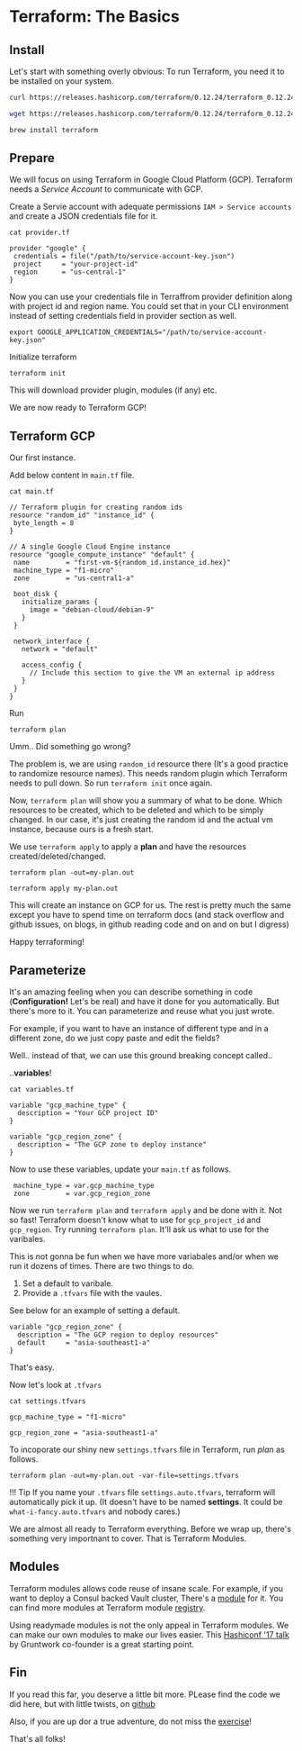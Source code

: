 # Terraform: The Basics

## Install

Let's start with something overly obvious: To run Terraform, you need it to be
installed on your system.

``` bash tab="curl"
curl https://releases.hashicorp.com/terraform/0.12.24/terraform_0.12.24_linux_amd64.zip | funzip > /usr/local/bin
```

``` bash tab="wget"
wget https://releases.hashicorp.com/terraform/0.12.24/terraform_0.12.24_linux_amd64.zip -O - | funzip > /usr/local/bin
```

``` bash tab="brew"
brew install terraform
```

## Prepare

We will focus on using Terraform in Google Cloud Platform (GCP). Terraform
needs a *Service Account* to communicate with GCP.


Create a Servie account with adequate permissions `IAM > Service accounts` and
create a JSON credentials file for it.

`cat provider.tf`
```
provider "google" {
 credentials = file("/path/to/service-account-key.json")
 project     = "your-project-id"
 region      = "us-central-1"
}
```

Now you can use your credentials file in Terraffrom provider definition along
with project id and region name. You could set that in your CLI environment
instead of setting credentials field in provider section as well.

```
export GOOGLE_APPLICATION_CREDENTIALS="/path/to/service-account-key.json"
```

Initialize terraform

```
terraform init
```

This will download provider plugin, modules (if any) etc.

We are now ready to Terraform GCP!

## Terraform GCP

Our first instance.

Add below content in `main.tf` file.

`cat main.tf`
```hcl
// Terraform plugin for creating random ids
resource "random_id" "instance_id" {
 byte_length = 8
}

// A single Google Cloud Engine instance
resource "google_compute_instance" "default" {
 name         = "first-vm-${random_id.instance_id.hex}"
 machine_type = "f1-micro"
 zone         = "us-central1-a"

 boot_disk {
   initialize_params {
     image = "debian-cloud/debian-9"
   }
 }

 network_interface {
   network = "default"

   access_config {
     // Include this section to give the VM an external ip address
   }
 }
}
```

Run 

```
terraform plan
```

Umm.. Did something go wrong?

The problem is, we are using `random_id` resource there (It's a good practice
to randomize resource names). This needs random plugin which Terraform needs to
pull down. So run `terraform init` once again.

Now, `terraform plan` will show you a summary of what to be done. Which
resources to be created, which to be deleted and which to be simply changed. In
our case, it's just creating the random id and the actual vm instance, because
ours is a fresh start.

We use `terraform apply` to apply a **plan** and have the resources
created/deleted/changed.

```
terraform plan -out=my-plan.out
```

```
terraform apply my-plan.out
```

This will create an instance on GCP for us. The rest is pretty much the same
except you have to spend time on terraform docs (and stack overflow and github
issues, on blogs, in github reading code and on and on but I digress)

Happy terraforming!

## Parameterize

It's an amazing feeling when you can describe something in code
(**Configuration!** Let's be real) and have it done for you automatically. But
there's more to it.  You can parameterize and reuse what you just wrote.

For example, if you want to have an instance of different type and in
a different zone, do we just copy paste and edit the fields?

Well.. instead of that, we can use this ground breaking concept called..

..**variables**!

`cat variables.tf`

```
variable "gcp_machine_type" {
  description = "Your GCP project ID"
}

variable "gcp_region_zone" {
  description = "The GCP zone to deploy instance"
}
```

Now to use these variables, update your `main.tf` as follows.

```
 machine_type = var.gcp_machine_type
 zone         = var.gcp_region_zone
```

Now we run `terraform plan` and `terraform apply` and be done with it. Not so
fast! Terraform doesn't know what to use for `gcp_project_id` and `gcp_region`.
Try running `terraform plan`. It'll ask us what to use for the varibales.

This is not gonna be fun when we have more variabales and/or when we run it
dozens of times. There are two things to do.

1. Set a default to varibale.
2. Provide a `.tfvars` file with the vaules.

See below for an example of setting a default.

```hcl
variable "gcp_region_zone" {
  description = "The GCP region to deploy resources"
  default     = "asia-southeast1-a"
}
```

That's easy.

Now let's look at `.tfvars`

`cat settings.tfvars`
```
gcp_machine_type = "f1-micro"

gcp_region_zone = "asia-southeast1-a"
```

To incoporate our shiny new `settings.tfvars` file in Terraform, run *plan* as
follows.

```
terraform plan -out=my-plan.out -var-file=settings.tfvars
```

!!! Tip
    If you name your `.tfvars` file `settings.auto.tfvars`, terraform will
    automatically pick it up. (It doesn't have to be named **settings**. It
    could be `what-i-fancy.auto.tfvars` and nobody cares.) 

We are almost all ready to Terraform everything. Before we wrap up, there's
something very importnant to cover. That is Terraform Modules.

## Modules

Terraform modules allows code reuse of insane scale. For example, if you want
to deploy a Consul backed Vault cluster, There's
a [module](https://github.com/hashicorp/terraform-google-vault) for it. You can
find more modules at Terraform module
[registry](https://registry.terraform.io/).

Using readymade modules is not the only appeal in Terraform modules. We can
make our own modules to make our lives easier. This [Hashiconf '17
talk](https://www.youtube.com/watch?v=LVgP63BkhKQ) by Gruntwork co-founder is
a great starting point.

## Fin

If you read this far, you deserve a little bit more. PLease find the code we
did here, but with little twists, on
[github](https://github.com/chanux/terrafrom-the-basics)

Also, if you are up dor a true adventure, do not miss the
[exercise](/terrafrom/exercise)!

That's all folks!
